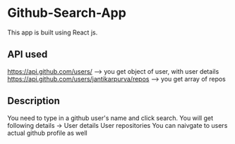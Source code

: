 # Github-Search-App
This app is built using React js.

API used
----------
https://api.github.com/users/ --> you get object of user, with user details
https://api.github.com/users/jantikarpurva/repos --> you get array of repos

Description
------------
You need to type in a github user's name and click search.
You will get following details ->
User details
User repositories
You can naivgate to users actual github profile as well
